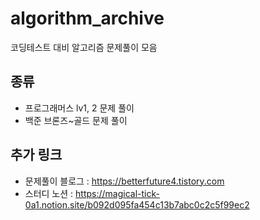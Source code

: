 # algorithm_archive

코딩테스트 대비 알고리즘 문제풀이 모음

## 종류

- 프로그래머스 lv1, 2 문제 풀이
- 백준 브론즈~골드 문제 풀이

## 추가 링크

- 문제풀이 블로그 : https://betterfuture4.tistory.com
- 스터디 노션 : https://magical-tick-0a1.notion.site/b092d095fa454c13b7abc0c2c5f99ec2
